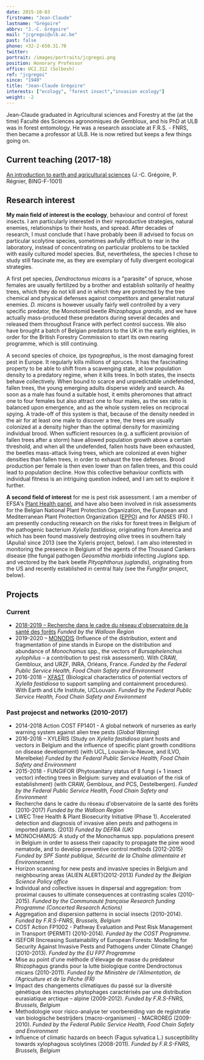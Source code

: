 ```yaml
---
date: 2015-10-03
firstname: "Jean-Claude"
lastname: "Grégoire"
abbrv: "J.-C. Grégoire"
mail: "jcgregoi@ulb.ac.be"
past: false
phone: +32-2-650.31.70
twitter: 
portrait: /images/portraits/jcgregoi.png
position: Honorary Professor
office: UC2.312 (Solbosh)
ref: "jcgregoi"
since: "1940"
title: "Jean-Claude Grégoire"
interests: ["ecology", "forest insect","invasion ecology"]
weight: -2
---
```


Jean-Claude graduated in Agricultural sciences and Forestry at the (at the time) Faculté des Sciences agronomiques de Gembloux, and his PhD at ULB was in forest entomology. He was a research associate at F.R.S. -  FNRS, then became a professor at ULB. He is now retired but keeps a few things going on.

## Current teaching (2017-18)

[An introduction to earth and agricultural sciences](https://www.ulb.be/fr/programme/bing-f1001) (J.-C. Grégoire, P. Régnier, BING-F-1001)


## Research interest

**My main field of interest is the ecology**, behaviour and control of forest insects. I am particularly interested in their reproductive strategies, natural enemies, relationships to their hosts, and spread. After decades of research, I must conclude that I have probably been ill advised to focus on particular scolytine species, sometimes awfully difficult to rear in the laboratory, instead of concentrating on particular problems to be tackled with easily cultured model species. But, nevertheless, the species I chose to study still fascinate me, as they are exemplary of fully divergent ecological strategies.

A first pet species, *Dendroctonus micans* is a "parasite" of spruce, whose females are usually fertilized by a brother and establish solitarily of healthy trees, which they do not kill and in which they are protected by the tree chemical and physical defenses against competitors and generalist natural enemies. *D. micans* is however usually fairly well controlled by a very specific predator, the Monotomid beetle *Rhizophagus grandis*, and we have actually mass-produced these predators during several decades and released them throughout France with perfect control success. We also have brought a batch of Belgian predators to the UK in the early eighties, in order for the British Forestry Commission to start its own rearing programme, which is still continuing.

A second species of choice, *Ips typographus*, is the most damaging forest pest in Europe. It regularly kills millions of spruces. It has the fascinating property to be able to shift from a scavenging state, at low population density to a predatory regime, when it kills trees. In both states, the insects behave collectively. When bound to scarce and unpredictable undefended, fallen trees, the young emerging adults disperse widely and search. As soon as a male has found a suitable host, it emits pheromones that attract one to four females but also attract one to four males, as the sex ratio is balanced upon emergence, and as the whole system relies on reciprocal spying. A trade-off of this system is that, because of the density needed in the air for at least one male to discover a tree, the trees are usually colonized at a density higher than the optimal density for maximizing individual brood. When sufficient resources (e.g. a sufficient provision of fallen trees after a storm) have allowed population growth above a certain threshold, and when all the undefended, fallen hosts have been exhausted, the beetles mass-attack living trees, which are colonized at even higher densities than fallen trees, in order to exhaust the tree defenses. Brood production per female is then even lower than on fallen trees, and this could lead to population decline. How this collective behaviour conflicts with individual fitness is an intriguing question indeed, and I am set to explore it further.

**A second field of interest** for me is pest risk assessment. I am a member of EFSA's [Plant Health panel](https://www.efsa.europa.eu/en/topics/topic/plant-health), and have also been involved in risk assessments for the Belgian National Plant Protection Organization, the European and Mediterranean Plant Protection Organization ([EPPO](https://www.eppo.int/)) and for ANSES (FR). I am presently conducting research on the risks for forest trees in Belgium of the pathogenic bacterium *Xylella fastidiosa*, originating from America and which has been found massively destroying olive trees in southern Italy (Apulia) since 2013 (see the Xyleris project, below). I am also interested in monitoring the presence in Belgium of the agents of the Thousand Cankers disease (the fungal pathogen *Geosmithia morbida* infecting *Juglans* spp. and vectored by the bark beetle *Pityophthorus juglandis*), originating from the US and recently established in central Italy (see the *Fungifor* project, below).


## Projects

### Current  

* [2018-2019 – Recherche dans le cadre du réseau d'observatoire de la santé des forêts](http://owsf.environnement.wallonie.be/fr/index.html?IDC=5636) *Funded by the Walloon Region*
* 2019-2020 – [MONODIS](/project/monodis) (Influence of the distribution, extent and fragmentation of pine stands in Europe on the distribution and abundance of *Monochamus* spp., the vectors of *Bursaphelenchus xylophilus* – a contribution to pest risk assessment). With CRAW, Gembloux, and URZF, INRA, Orléans, France. *Funded by the Federal Public Service Health, Food Chain Safety and Environment*
* 2016-2018 – [XFAST](/project/xfast) (Biological characteristics of potential vectors of *Xylella fastidiosa* to support sampling and containment procedures). With Earth and Life Institute, UCLouvain. *Funded by the Federal Public Service Health, Food Chain Safety and Environment*

 
### Past projecst and networks (2010-2017)  

* 2014-2018 Action COST FP1401 - A global network of nurseries as early warning system against alien tree pests (*Global Warning*)  
* 2016-2018 – XYLERIS (Study on *Xylella fastidiosa* plant hosts and vectors in Belgium and the influence of specific plant growth conditions on disease development) (with UCL, Louvain-la-Neuve, and ILVO, Merelbeke) *Funded by the Federal Public Service Health, Food Chain Safety and Environment*  
* 2015-2018 - FUNGIFOR (Phytosanitary status of 8 fungi (+ 1 insect vector) infecting trees in Belgium: survey and evaluation of the risk of establishment) (with CRAW, Gembloux, and PCS, Destelbergen). *Funded by the Federal Public Service Health, Food Chain Safety and Environment*
* Recherche dans le cadre du réseau d'observatoire de la santé des forêts (2010-2017) *Funded by the Walloon Region*  
* LWEC Tree Health & Plant Biosecurity Initiative (Phase 1). Accelerated detection and diagnosis of invasive alien pests and pathogens in imported plants. (2013) *Funded by DEFRA (UK)*  
* MONOCHAMUS: A study of the Monochamus spp. populations present in Belgium in order to assess their capacity to propagate the pine wood nematode, and to develop preventive control methods (2012-2015) *Funded by SPF Santé publique, Sécurité de la Chaîne alimentaire et Environnement.*  
* Horizon scanning for new pests and invasive species in Belgium and neighbouring areas (ALIEN ALERT)(2012-2013) *Funded by the Belgian Science Policy office*  
* Individual and collective issues in dispersal and aggregation: from proximal causes to ultimate consequences at contrasting scales (2010-2015). *Funded by the Communauté française Research funding Programme (Concerted Research Actions)*  
* Aggregation and dispersion patterns in social insects (2010-2014). *Funded by F.R.S-FNRS, Brussels, Belgium*  
* COST Action FP1002 - Pathway Evaluation and Pest Risk Management in Transport (PERMIT) (2010-2014). *Funded by the COST Programme*.
* ISEFOR (Increasing Sustainability of European Forests: Modelling for Security Against Invasive Pests and Pathogens under Climate Change) (2010-2013). *Funded by the EU FP7 Programme*  
* Mise au point d'une méthode d'élevage de masse du prédateur Rhizophagus grandis pour la lutte biologique contre Dendroctonus micans (2010-2011). *Funded by the Ministère de l'Alimentation, de l’Agriculture et de la Pêche (FR)*  
* Impact des changements climatiques du passé sur la diversité génétique des insectes phytophages caractérisés par une distribution eurasiatique arctique – alpine (2009-2012). *Funded by F.R.S-FNRS, Brussels, Belgium*
* Methodologie voor risico-analyse ter voorbereiding van de registratie van biologische bestrijders (macro-organismen) - MACROREG (2009-2010). *Funded by the Federal Public Service Health, Food Chain Safety and Environment*    
* Influence of climatic hazards on beech (Fagus sylvatica L.) susceptibility towards xylophagous scolytines (2008-2011). *Funded by F.R.S-FNRS, Brussels, Belgium* 


 


 
 
 

 
